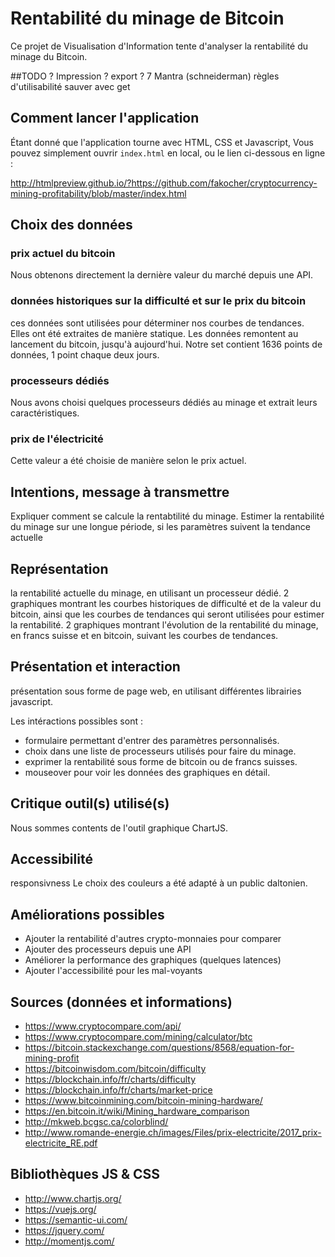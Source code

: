# Rentabilité du minage de Bitcoin

Ce projet de Visualisation d'Information tente d'analyser la rentabilité du minage du Bitcoin.

##TODO ?
Impression ?
export ?
7 Mantra (schneiderman)
règles d'utilisabilité
sauver avec get
## Comment lancer l'application

Étant donné que l'application tourne avec HTML, CSS et Javascript, Vous pouvez simplement ouvrir `index.html` en local, ou le lien ci-dessous en ligne :

http://htmlpreview.github.io/?https://github.com/fakocher/cryptocurrency-mining-profitability/blob/master/index.html

## Choix des données

### prix actuel du bitcoin

Nous obtenons directement la dernière valeur du marché depuis une API.

### données historiques sur la difficulté et sur le prix du bitcoin

ces données sont utilisées pour déterminer nos courbes de tendances. Elles ont été extraites de manière statique.
Les données remontent au lancement du bitcoin, jusqu'à aujourd'hui. Notre set contient 1636 points de données, 1 point chaque deux jours.

### processeurs dédiés

Nous avons choisi quelques processeurs dédiés au minage et extrait leurs caractéristiques.

### prix de l'électricité

Cette valeur a été choisie de manière selon le prix actuel.

## Intentions, message à transmettre

Expliquer comment se calcule la rentabtilité du minage.
Estimer la rentabilité du minage sur une longue période, si les paramètres suivent la tendance actuelle

## Représentation

la rentabilité actuelle du minage, en utilisant un processeur dédié.
2 graphiques montrant les courbes historiques de difficulté et de la valeur du bitcoin, ainsi que les courbes de tendances qui seront utilisées pour estimer la rentabilité.
2 graphiques montrant l'évolution de la rentabilité du minage, en francs suisse et en bitcoin, suivant les courbes de tendances.


## Présentation et interaction

présentation sous forme de page web, en utilisant différentes librairies javascript.

Les intéractions possibles sont : 

 -	formulaire permettant d'entrer des paramètres personnalisés.
 -	choix dans une liste de processeurs utilisés pour faire du minage.
 -	exprimer la rentabilité sous forme de bitcoin ou de francs suisses.
 -	mouseover pour voir les données des graphiques en détail. 

## Critique outil(s) utilisé(s)

Nous sommes contents de l'outil graphique ChartJS.

## Accessibilité

responsivness
Le choix des couleurs a été adapté à un public daltonien.

## Améliorations possibles

- Ajouter la rentabilité d'autres crypto-monnaies pour comparer
- Ajouter des processeurs depuis une API
- Améliorer la performance des graphiques (quelques latences)
- Ajouter l'accessibilité pour les mal-voyants

## Sources (données et informations)

* https://www.cryptocompare.com/api/
* https://www.cryptocompare.com/mining/calculator/btc
* https://bitcoin.stackexchange.com/questions/8568/equation-for-mining-profit
* https://bitcoinwisdom.com/bitcoin/difficulty
* https://blockchain.info/fr/charts/difficulty
* https://blockchain.info/fr/charts/market-price
* https://www.bitcoinmining.com/bitcoin-mining-hardware/
* https://en.bitcoin.it/wiki/Mining_hardware_comparison
* http://mkweb.bcgsc.ca/colorblind/
* http://www.romande-energie.ch/images/Files/prix-electricite/2017_prix-electricite_RE.pdf

## Bibliothèques JS & CSS

* http://www.chartjs.org/
* https://vuejs.org/
* https://semantic-ui.com/
* https://jquery.com/
* http://momentjs.com/
